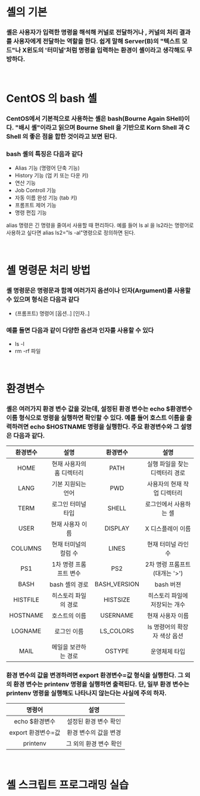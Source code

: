 # <!-- 셸 스크립트 프로그래밍 -->

# 셸의 기본

### 셸은 사용자가 입력한 명령을 해석해 커널로 전달하거나 , 커널의 처리 결과를 사용자에게 전달하는 역할을 한다. 쉽게 말해 Server(B)의 "텍스트 모드"나 X윈도의 '터미널'처럼 명령을 입력하는 환경이 셸이라고 생각해도 무방하다.

<br>

# CentOS 의 bash 셸

### CentOS에서 기본적으로 사용하는 셸은 bash(Bourne Again SHell)이다. "배시 셸"이라고 읽으며 Bourne Shell 을 기반으로 Korn Shell 과 C Shell 의 좋은 점을 합한 것이라고 보면 된다.

### bash 셸의 특징은 다음과 같다

- Alias 기능 (명령어 단축 기능)
- History 기능 (업 키 또는 다운 키)
- 연산 기능
- Job Controll 기능
- 자동 이름 완성 기능 (tab 키)
- 프롬프트 제어 기능
- 명령 편집 기능

alias 명령은 긴 명령을 줄여서 사용할 때 편리하다. 예를 들어 ls al 을 ls2라는 명령어로 사용하고 싶다면 alias ls2="ls -al"명령으로 정의하면 된다.

<br>

# 셸 명령문 처리 방법

### 셸 명령문은 명령문과 함께 여러가지 옵션이나 인자(Argument)를 사용할 수 있으며 형식은 다음과 같다

- (프롬프트) 명령어 [옵션..] [인자..]

### 예를 들면 다음과 같이 다양한 옵션과 인자를 사용할 수 있다

- ls -l
- rm -rf 파일

<br>

# 환경변수

### 셸은 여러가지 환경 변수 값을 갖는데, 설정된 환경 변수는 echo $환경변수 이름 형식으로 명령을 실행하면 확인할 수 있다. 예를 들어 호스트 이름을 출력하려면 echo $HOSTNAME 명령을 실행한다. 주요 환경변수와 그 설명은 다음과 같다.

| 환경변수 |           설명            |   환경변수   |              설명              |
| :------: | :-----------------------: | :----------: | :----------------------------: |
|   HOME   | 현재 사용자의 홈 디렉터리 |     PATH     | 실행 파일을 찾는 디렉터리 경로 |
|   LANG   |    기본 지원되는 언어     |     PWD      |  사용자의 현재 작업 디렉터리   |
|   TERM   |    로그인 터미널 타입     |    SHELL     |     로그인에서 사용하는 셸     |
|   USER   |     현재 사용자 이름      |   DISPLAY    |       X 디스플레이 이름        |
| COLUMNS  |   현재 터미널의 컬럼 수   |    LINES     |       현재 터미널 라인수       |
|   PS1    |  1차 명령 프롬프트 변수   |     PS2      | 2차 명령 프롬프트 (대개는 '>') |
|   BASH   |      bash 셸의 경로       | BASH_VERSION |           bash 버젼            |
| HISTFILE |   히스토리 파일의 경로    |   HISTSIZE   | 히스토리 파일에 저장되는 개수  |
| HOSTNAME |       호스트의 이름       |   USERNAME   |        현재 사용자 이름        |
| LOGNAME  |        로그인 이름        |  LS_COLORS   |  ls 명령어의 확장자 색상 옵션  |
|   MAIL   |   메일을 보관하는 경로    |    OSTYPE    |         운영체제 타입          |

### 환경 변수의 값을 변경하려면 export 환경변수=값 형식을 실행한다. 그 외의 환경 변수는 printenv 명령을 실행하면 출력된다. 단, 일부 환경 변수는 printenv 명령을 실행해도 나타나지 않는다는 사실에 주의 하자.

|       명령어       |          설명          |
| :----------------: | :--------------------: |
|   echo $환경변수   | 설정된 환경 변수 확인  |
| export 환경변수=값 | 환경 변수의 값을 변경  |
|      printenv      | 그 외의 환경 변수 확인 |

<br>

# 셸 스크립트 프로그래밍 실습
